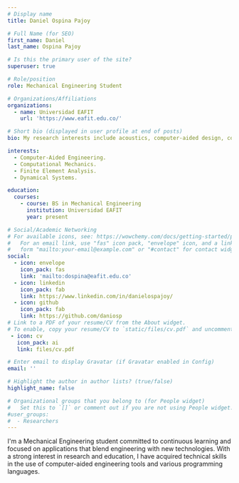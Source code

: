 ```yaml
---
# Display name
title: Daniel Ospina Pajoy

# Full Name (for SEO)
first_name: Daniel
last_name: Ospina Pajoy

# Is this the primary user of the site?
superuser: true

# Role/position
role: Mechanical Engineering Student

# Organizations/Affiliations
organizations:
  - name: Universidad EAFIT
    url: 'https://www.eafit.edu.co/'

# Short bio (displayed in user profile at end of posts)
bio: My research interests include acoustics, computer-aided design, computer-aided engineering, and dynamic systems.

interests:
  - Computer-Aided Engineering.
  - Computational Mechanics.
  - Finite Element Analysis.
  - Dynamical Systems.

education:
  courses:
    - course: BS in Mechanical Engineering
      institution: Universidad EAFIT
      year: present

# Social/Academic Networking
# For available icons, see: https://wowchemy.com/docs/getting-started/page-builder/#icons
#   For an email link, use "fas" icon pack, "envelope" icon, and a link in the
#   form "mailto:your-email@example.com" or "#contact" for contact widget.
social:
  - icon: envelope
    icon_pack: fas
    link: 'mailto:dospina@eafit.edu.co'
  - icon: linkedin
    icon_pack: fab
    link: https://www.linkedin.com/in/danielospajoy/
  - icon: github
    icon_pack: fab
    link: https://github.com/daniosp
# Link to a PDF of your resume/CV from the About widget.
# To enable, copy your resume/CV to `static/files/cv.pdf` and uncomment the lines below.
 - icon: cv
   icon_pack: ai
   link: files/cv.pdf

# Enter email to display Gravatar (if Gravatar enabled in Config)
email: ''

# Highlight the author in author lists? (true/false)
highlight_name: false

# Organizational groups that you belong to (for People widget)
#   Set this to `[]` or comment out if you are not using People widget.
#user_groups:
#  - Researchers
---
```


I'm a Mechanical Engineering student committed to continuous learning and focused on applications that blend engineering with new technologies. With a strong interest in research and education, I have acquired technical skills in the use of computer-aided engineering tools and various programming languages.

